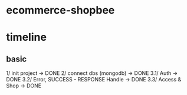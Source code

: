 # ecommerce-shopbee

# timeline

## basic
1/ init project -> DONE
2/ connect dbs (mongodb) -> DONE
3.1/ Auth -> DONE
3.2/ Error, SUCCESS - RESPONSE Handle -> DONE
3.3/ Access & Shop -> DONE